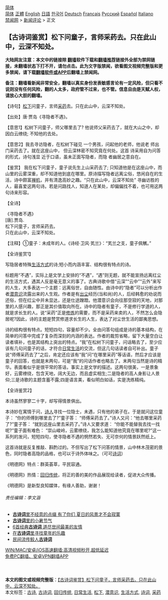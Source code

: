  <!-- 面包屑导航 --> <div class="breadcrumb"><!-- GTranslate: https://gtranslate.io/ -->  <div class="switcher notranslate">  <div class="selected">  <a href="#" onclick="return false;"> 简体</a>  </div>  <div class="option">  <a href="https://www.bannedbook.org" onclick="doGTranslate('zh-CN|zh-CN');jQuery('div.switcher div.selected a').html(jQuery(this).html());return false;" title="简体中文" class="nturl selected"> 简体</a>  <a href="https://www.bannedbook.org/zh-tw/" onclick="doGTranslate('zh-CN|zh-TW');jQuery('div.switcher div.selected a').html(jQuery(this).html());return false;" title="繁體中文" class="nturl"> 正體</a>  <a href="https://www.bannedbook.org/en/" onclick="doGTranslate('zh-CN|en');jQuery('div.switcher div.selected a').html(jQuery(this).html());return false;" title="English" class="nturl"> English</a>  <a href="https://www.bannedbook.org/ja/" onclick="doGTranslate('zh-CN|ja');jQuery('div.switcher div.selected a').html(jQuery(this).html());return false;" title="日本語" class="nturl"> 日語</a>  <a href="https://www.bannedbook.org/ko/" onclick="doGTranslate('zh-CN|ko');jQuery('div.switcher div.selected a').html(jQuery(this).html());return false;" title="한국어" class="nturl"> 한국어</a>  <a href="https://www.bannedbook.org/de/" onclick="doGTranslate('zh-CN|de');jQuery('div.switcher div.selected a').html(jQuery(this).html());return false;" title="Deutsch" class="nturl"> Deutsch</a>  <a href="https://www.bannedbook.org/fr/" onclick="doGTranslate('zh-CN|fr');jQuery('div.switcher div.selected a').html(jQuery(this).html());return false;" title="Français" class="nturl"> Français</a>  <a href="https://www.bannedbook.org/ru/" onclick="doGTranslate('zh-CN|ru');jQuery('div.switcher div.selected a').html(jQuery(this).html());return false;" title="Русский" class="nturl"> Русский</a>  <a href="https://www.bannedbook.org/es/" onclick="doGTranslate('zh-CN|es');jQuery('div.switcher div.selected a').html(jQuery(this).html());return false;" title="Español" class="nturl"> Español</a>  <a href="https://www.bannedbook.org/it/" onclick="doGTranslate('zh-CN|it');jQuery('div.switcher div.selected a').html(jQuery(this).html());return false;" title="Italiano" class="nturl"> Italiano</a>  </div>  </div>      <div class='breadcrumb-sub'><!-- Breadcrumb NavXT 6.3.0 --> <a href="https://www.bannedbook.org/" class="home">禁闻网</a> &gt; <a href="https://www.bannedbook.org/bnews/comments/" class="category">新闻评论</a> &gt; 正文</div></div><h2>【古诗词鉴赏】松下问童子，言师采药去。只在此山中，云深不知处。</h2> <p class="notice"><b>大陆网友注意：本文中的链接除 <a href="https://github.com/bannedbook/fanqiang" >翻墙</a>软件下载和<a href="https://github.com/killgcd/justmysocks/blob/master/README.md">翻墙推荐</a>链接外全部为禁网链接，未翻墙状态下打不开，请勿点击。此为文字版禁闻，欲看图文视频完整版和更多禁闻，请下载<a href="https://github.com/bannedbook/fanqiang">翻墙软件或APP</a>后翻墙上禁闻网。</p><p>备注：翻墙看新闻非常安全，翻墙以真实身份发表敏感言论有一定风险，但只看不说则没有任何风险，翻的人太多，政府管不过来，也不管。信息自由是天赋人权，请放心大胆的翻墙。</b></p>  <div class="entry"> <p>              <a href="https://i0.wp.com/upload-images-bucket-v64rleca837do.s3.eu-west-1.amazonaws.com/wp-content/uploads/2021/07/16211345/nona_1626333953153710.jpg?fit=1184%2C1480&#038;ssl=1" data-caption=""></a>                            </p> <p>【诗句】<a href="https://www.bannedbook.org/bnews/tag/%E6%9D%BE%E4%B8%8B/" class="st_tag internal_tag" rel="tag" title="标签 松下 下的日志">松下</a>问童子，言师<a href="https://www.bannedbook.org/bnews/tag/%E9%87%87%E8%8D%AF/" class="st_tag internal_tag" rel="tag" title="标签 采药 下的日志">采药</a>去。只在此山中，云深不知处。</p> <p>【出处】唐·贾岛《寻隐者不遇》。</p> <p>【意思1】松树下问童子，师父哪里去了? 他说师父采药去了，就在大山之中，却因白云缭绕; 不知他的去处。</p> <p>【意思2】我去寻访隐者，在松树下碰见 一个男孩，问起他的老师，他说老 师出门采药去了。就在这座山中， 但云深林密不知究竟在何处。这首 诗采用自为问答的形式，诗句浅显 近于口语，虽未正面写隐者，而隐 者幽居之意自在。</p>  <p>【鉴赏】 我在松下问童子，童子说先生上山采药去了; 只知道他是在这座山中，而山里的云雾深重，却不知道他到底在哪里。原诗描写隐者远离尘俗，悠闲自在的生活，诗中颇富<span class='wp_keywordlink'><a href="https://www.bannedbook.org/forum2/topic957.html" title="【胡平】禅机：1957苦难的祭坛" target="_blank">禅机</a></span>，并有清逸高妙之趣。“只在此山中，云深不知处” 寻幽访胜的人，最喜爱这两句诗。若是问路找人，知道人在某处，却偏偏找不着，也可用这两句诗来形容。</p> <p>【全诗】</p> <p>《寻隐者不遇》<br /> [唐].贾岛.<br /> 松下问童子，言师采药去。<br /> 只在此山中，云深不知处。</p> <p>【注释】①童子：未成年的人。《诗经·卫风·芄兰》：“芄兰之支，童子佩觽。”</p> <p>【全诗鉴赏1】</p>  <p>写隐居者特殊<a href="https://www.bannedbook.org/bnews/tag/%E7%94%9F%E6%B4%BB%E6%96%B9%E5%BC%8F/" class="st_tag internal_tag" rel="tag" title="标签 生活方式 下的日志">生活方式</a>的诗;短小而内涵丰富、结构很有特点的诗。</p> <p>标题用“不遇”，实际上是文学上安排的“不遇”，“遇”则无题，就不能宣扬远离红尘的生活方式，遇其人反是毫无意义的事了。古典诗歌中借“云深”“云中”“云外”来写的人生，大多表达一个主题：远离俗世，自由随性。由诗中的“隐者”可以分析出作者<a href="https://www.bannedbook.org/bnews/tag/%E6%BD%9C%E6%84%8F%E8%AF%86/" class="st_tag internal_tag" rel="tag" title="标签 潜意识 下的日志">潜意识</a>流露出来的人生观。作者是有<span class='wp_keywordlink'><a href="https://www.bannedbook.org/forum2/topic232.html" title="出尘-大纪元专栏作家章天亮自传体爱情小说" target="_blank">出尘</a></span>经历(当和尚)的人，后经韩愈的劝说而还俗，但在红尘中并未显达，还是仕途蹭蹬。他潜意识会向往那空寂的天地，对那里的人感兴趣，那正是其价值取向所在。诗中的隐者有童子，不是修行学道的人，就是求长生的人。说“采药”正是<span class='wp_keywordlink'><a href="https://www.qi-gong.me/" title="气功修炼网" target="_blank">修炼</a></span>的需要，而不是采药来卖的人，不然怎么会隐居呢?因此，诗的主题是赞赏修道求长生的人生，表达了对尘世生活的鄙夷思想。</p> <p>诗的结构很有特点。短短四句，容量却不少。全由问答句组成是诗的基本结构，在简单的问答中完成了复杂而深刻的内涵的表达。作者的裁剪省略，留下大量空白让读者填补，也是其结构上突出的特点。“我”在松树下问童子，问话略去了，至少应该有几句问童子的话，才符合<a href="https://www.bannedbook.org/bnews/tag/%e6%97%a5%e5%b8%b8%e7%94%9f%e6%b4%bb/" class="st_tag internal_tag" rel="tag" title="标签 日常生活 下的日志">日常生活</a>的交流，但这几句话读者自可补出。童子说“师傅采药去了”之后，肯定还应该有“我”问“在哪里采药”等话语，然后才应该是童子的回答，也就是末两句，可是“我”的问话作者也略去了。末两句当然是诗的精华。表面看似乎是很平常的答话，事实上是文学的描述。这两句很美，一是景象好，云雾缭绕，包含天地，阔大无边，而且虚实相生;二是隐者的高人身影让人景仰;三是诗歌的主题含蓄不露;四是语言美，看似明白如话，实是洗练精纯。</p> <p>【全诗鉴赏2】</p> <p>本诗虽然寥寥二十字，却写得情景俱出。</p>  <p>本诗妙在寓情于问，<span class='wp_keywordlink'><a href="https://www.bannedbook.org/forum11/topic295.html" title="禁片：诗人的悲歌" target="_blank">诗人</a></span>寻找一位隐士，未遇，只有他的弟子在。于是就问这位童子： “你的师傅到哪里去了?”童子答： “师傅采药去了。”诗人又问：“他去哪里采药了?”童子答： “就到这座山里去采药了。”诗人又要求道： “你能不能替我去找一找呢?”童子面有难色： “崇山峻岭，云雾缭绕，我怎么能知道他究竟在哪里呢?”这一系列的发问，短短四句，使寻隐者不遇的惘然若失、无可奈何的情景跃然纸上。</p> <p>这首诗就是反复推敲、斟酌过的。不但写出了松下问答的情景，山中林木茂密的景色，同时隐者高隐的品格，也可以于诗外体味之。（可可<a href="https://www.bannedbook.org/bnews/tag/%e8%af%97%e8%af%8d/" class="st_tag internal_tag" rel="tag" title="标签 诗词 下的日志">诗词</a>）</p> <p></p> <p>《明德网》特点：群英荟萃，平民容通。</p> <p>《明德网》热情：<a href="https://www.bannedbook.org/bnews/tag/%E5%9B%9E%E5%BD%92%E4%BC%A0%E7%BB%9F/" class="st_tag internal_tag" rel="tag" title="标签 回归传统 下的日志">回归传统</a>，将正的善的美的作品展现给读者，促进大众传播。</p>  <p>《明德网》是新型良知媒体，有缘人善助，谢谢！</p> <h6>责任编辑：李文涵</h6> <ul class='op-related-articles' title='相关阅读'> <li><a href='https://www.bannedbook.org/bnews/lifebaike/20210716/1588455.html' target='_blank'><b>古诗词</b>里不经意的点缀 有了你们 夏日的风景才不会寂寞</a></li> <li><a href='https://www.bannedbook.org/bnews/lifebaike/20210710/1584347.html' target='_blank'><b>古诗词</b>里的小暑节气</a></li> <li><a href='https://www.bannedbook.org/bnews/lifebaike/20210617/1568705.html' target='_blank'>6首经典<b>古诗词</b> 道尽世间最美的友情</a></li> <li><a href='https://www.bannedbook.org/bnews/lifebaike/20210603/1559346.html' target='_blank'>在<b>古诗词</b>里寻找童年的乐趣</a></li> <li><a href='https://www.bannedbook.org/bnews/comments/20210414/1525602.html' target='_blank'>民间流传鲛人<b>古诗词</b></a></li> </ul> <p class="texttj"> <a href="https://github.com/bannedbook/fanqiang/wiki/V2ray%E6%9C%BA%E5%9C%BA" target="_blank">WIN/MAC/安卓/iOS高速翻墙:高清视频秒开,超低延迟</a><br/> <a href="https://github.com/bannedbook/fanqiang/wiki/%E7%A6%81%E9%97%BB%E7%BD%91%E5%AE%89%E5%8D%93%E7%BF%BB%E5%A2%99%E6%96%B0%E9%97%BBAPP" target="_blank">免费PC翻墙、安卓VPN翻墙APP</a></p><p>&nbsp;</p><a name='sharetosocial'></a>  <div style="margin-bottom:5px;padding-bottom:5px;clear:both"> <div id="archive-pix-1" class="banner-ads"> <!-- AuctionX Display platform tag START --> <div id="26318x728x90x621x_ADSLOT2" clicktrack="%%CLICK_URL_ESC%%"></div> <!-- AuctionX Display platform tag END --> </div> <div id="archive-pix-2" class="banner-ads"> <!-- AuctionX Display platform tag START --> <div id="26315x300x250x621x_ADSLOT2" clicktrack="%%CLICK_URL_ESC%%"></div> <!-- AuctionX Display platform tag END --> </div> </div>    <div id="archive-pix-1" class="banner-ads"> <!-- AuctionX Display platform tag START --> <div id="26318x728x90x621x_ADSLOT3" clicktrack="%%CLICK_URL_ESC%%"></div> <!-- AuctionX Display platform tag END --> </div> <div><b>本文的图文或视频完整版</b>：<a href='https://www.bannedbook.org/bnews/comments/20210717/1588705.html'>【古诗词鉴赏】松下问童子，言师采药去。只在此山中，云深不知处。</a></div>  </div><!--END ENTRY--> <div class="postfooter"> <div>本文标签：<a href="https://www.bannedbook.org/bnews/tag/%e5%8f%a4%e8%af%97/" rel="tag">古诗</a>, <a href="https://www.bannedbook.org/bnews/tag/%e5%8f%a4%e8%af%97%e8%af%8d/" rel="tag">古诗词</a>, <a href="https://www.bannedbook.org/bnews/tag/%E5%9B%9E%E5%BD%92%E4%BC%A0%E7%BB%9F/" rel="tag">回归传统</a>, <a href="https://www.bannedbook.org/bnews/tag/%e6%97%a5%e5%b8%b8%e7%94%9f%e6%b4%bb/" rel="tag">日常生活</a>, <a href="https://www.bannedbook.org/bnews/tag/%E6%9D%BE%E4%B8%8B/" rel="tag">松下</a>, <a href="https://www.bannedbook.org/bnews/tag/%E6%BD%9C%E6%84%8F%E8%AF%86/" rel="tag">潜意识</a>, <a href="https://www.bannedbook.org/bnews/tag/%E7%94%9F%E6%B4%BB%E6%96%B9%E5%BC%8F/" rel="tag">生活方式</a>, <a href="https://www.bannedbook.org/bnews/tag/%e8%af%97%e8%af%8d/" rel="tag">诗词</a>, <a href="https://www.bannedbook.org/bnews/tag/%E9%87%87%E8%8D%AF/" rel="tag">采药</a></div>  </div><!--END POSTFOOTER--> 